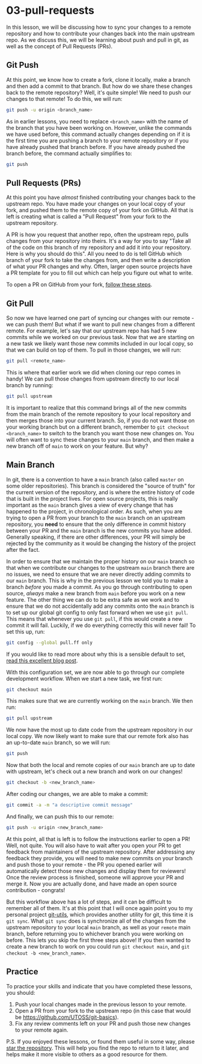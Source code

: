 # 03-pull-requests

In this lesson, we will be discussing how to sync your changes to a remote repository and how to contribute your changes back into the main upstream repo.
As we discuss this, we will be learning about push and pull in git, as well as the concept of Pull Requests (PRs).

## Git Push

At this point, we know how to create a fork, clone it locally, make a branch and then add a commit to that branch. But how do we share these changes
back to the remote repository? Well, it's quite simple! We need to push our changes to that remote! To do this, we will run:
```bash
git push -u origin <branch_name>
```
As in earlier lessons, you need to replace `<branch_name>` with the name of the branch that you have been working on. However, unlike the commands we have
used before, this command actually changes depending on if it is the first time you are pushing a branch to your remote repository or if you have already
pushed that branch before. If you have already pushed the branch before, the command actually simplifies to:
```bash
git push
```

## Pull Requests (PRs)

At this point you have _almost_ finished contributing your changes back to the upstream repo. You have made your changes on your local copy of your fork, and
pushed them to the remote copy of your fork on GitHub. All that is left is creating what is called a "Pull Request" from your fork to the upstream repository.

A PR is how you request that another repo, often the upstream repo, pulls changes from your repository into theirs. It's a way for you to say "Take all of the code
on this branch of my repository and add it into your repository. Here is why you should do this". All you need to do is tell GitHub which branch of your fork
to take the changes from, and then write a description of what your PR changes and why. Often, larger open source projects have a PR template for you to fill out
which can help you figure out what to write.

To open a PR on GitHub from your fork, [follow these steps](https://docs.github.com/en/pull-requests/collaborating-with-pull-requests/proposing-changes-to-your-work-with-pull-requests/creating-a-pull-request-from-a-fork).

## Git Pull

So now we have learned one part of syncing our changes with our remote - we can push them! But what if we want to pull new changes from a different remote. For example,
let's say that our upstream repo has had 5 new commits while we worked on our previous task. Now that we are starting on a new task we likely want those new
commits included in our local copy, so that we can build on top of them. To pull in those changes, we will run:
```bash
git pull <remote_name>
```
This is where that earlier work we did when cloning our repo comes in handy! We can pull those changes from upstream directly to our local branch by running:
```bash
git pull upstream
```
It is important to realize that this command brings all of the new commits from the main branch of the remote repository to your local repository and then merges those into your 
current branch. So, if you do not want those on your working branch but on a different branch, remember to `git checkout <branch_name>` to switch to the branch you want 
those new changes on. You will often want to sync these changes to your `main` branch, and then make a new branch off of `main` to work on your feature. But why?

## Main Branch

In git, there is a convention to have a `main` branch (also called `master` on some older repositories). This branch is considered the "source of truth" for the current 
version of the repository, and is where the entire history of code that is built in the project lives. For open source projects, this is really important as the `main`
branch gives a view of every change that has happened to the project, in chronological order. As such, when you are trying to open a PR from your branch to the `main`
branch on an upstream repository, you __need__ to ensure that the only difference in commit history between your PR and the `main` branch is the new commits you have added.
Generally speaking, if there are other differences, your PR will simply be rejected by the community as it would be changing the history of the project after the fact.

In order to ensure that we maintain the proper history on our `main` branch so that when we contribute our changes to the upstream `main` branch there are no issues, we
need to ensure that we are never directly adding commits to our `main` branch. This is why in the previous lesson we told you to make a branch _before_ you made a commit.
As you go through contributing to open source, _always_ make a new branch from `main` before you work on a new feature. The other thing we can do to be extra safe as 
we work and to ensure that we do not accidentally add any commits onto the `main` branch is to set up our global git config to only fast forward when we use `git pull`.
This means that whenever you use `git pull`, if this would create a new commit it will fail. Luckily, if we do everything correctly this will never fail! To set this up, run:
```bash
git config --global pull.ff only
```
If you would like to read more about why this is a sensible default to set, [read this excellent blog post](https://blog.sffc.xyz/post/185195398930/why-you-should-use-git-pull-ff-only).

With this configuration set, we are now able to go through our complete development workflow. When we start a new task, we first run:
```bash
git checkout main
```
This makes sure that we are currently working on the `main` branch. We then run:
```bash
git pull upstream 
```
We now have the most up to date code from the upstream repository in our local copy. We now likely want to make sure that our remote fork also has an up-to-date `main` branch, so
we will run:
```bash
git push
```
Now that both the local and remote copies of our `main` branch are up to date with upstream, let's check out a new branch and work on our changes!
```bash
git checkout -b <new_branch_name>
```
After coding our changes, we are able to make a commit:
```bash
git commit -a -m "a descriptive commit message"
```
And finally, we can push this to our remote:
```bash
git push -u origin <new_branch_name>
```
At this point, all that is left is to follow the instructions earlier to open a PR! Well, not quite. You will also have to wait after you open your PR to get feedback from
maintainers of the upstream repository. After addressing any feedback they provide, you will need to make new commits on your branch and push those to your remote - the PR
you opened earlier will automatically detect those new changes and display them for reviewers! Once the review process is finished, someone will approve your PR and merge it.
Now you are actually done, and have made an open source contribution - congrats!

But this workflow above has a lot of steps, and it can be difficult to remember all of them. It's at this point that I will once again point you to my personal project
[git-utils](https://github.com/Cali0707/git-utils), which provides another utility for git, this time it is `git sync`. What `git sync` does is synchronize all of the changes
from the upstream repository to your local `main` branch, as well as your `remote` main branch, before returning you to whichever branch you were working on before.
This lets you skip the first three steps above! If you then wanted to create a new branch to work on you could run `git checkout main`, and `git checkout -b <new_branch_name>`.

## Practice

To practice your skills and indicate that you have completed these lessons, you should:

1. Push your local changes made in the previous lesson to your remote.
2. Open a PR from your fork to the upstream repo (in this case that would be https://github.com/UTOSS/git-basics).
3. Fix any review comments left on your PR and push those new changes to your remote again.

P.S. If you enjoyed these lessons, or found them useful in some way, please [star the repository](https://docs.github.com/en/get-started/exploring-projects-on-github/saving-repositories-with-stars).
This will help you find the repo to return to it later, and helps make it more visible to others as a good resource for them.

